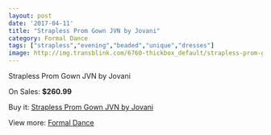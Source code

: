 ```yaml
---
layout: post
date: '2017-04-11'
title: "Strapless Prom Gown JVN by Jovani"
category: Formal Dance
tags: ["strapless","evening","beaded","unique","dresses"]
image: http://img.transblink.com/6760-thickbox_default/strapless-prom-gown-jvn-by-jovani.jpg
---
```

Strapless Prom Gown JVN by Jovani

On Sales: **$260.99**
<a href="https://www.transblink.com/en/formal-dance/2186-strapless-prom-gown-jvn-by-jovani.html"><amp-img layout="responsive" width="600" height="600" src="//img.transblink.com/6760-thickbox_default/strapless-prom-gown-jvn-by-jovani.jpg" alt="Strapless Prom Gown JVN by Jovani 0" /></a>
<a href="https://www.transblink.com/en/formal-dance/2186-strapless-prom-gown-jvn-by-jovani.html"><amp-img layout="responsive" width="600" height="600" src="//img.transblink.com/6763-thickbox_default/strapless-prom-gown-jvn-by-jovani.jpg" alt="Strapless Prom Gown JVN by Jovani 1" /></a>
<a href="https://www.transblink.com/en/formal-dance/2186-strapless-prom-gown-jvn-by-jovani.html"><amp-img layout="responsive" width="600" height="600" src="//img.transblink.com/6762-thickbox_default/strapless-prom-gown-jvn-by-jovani.jpg" alt="Strapless Prom Gown JVN by Jovani 2" /></a>
<a href="https://www.transblink.com/en/formal-dance/2186-strapless-prom-gown-jvn-by-jovani.html"><amp-img layout="responsive" width="600" height="600" src="//img.transblink.com/6761-thickbox_default/strapless-prom-gown-jvn-by-jovani.jpg" alt="Strapless Prom Gown JVN by Jovani 3" /></a>

Buy it: [Strapless Prom Gown JVN by Jovani](https://www.transblink.com/en/formal-dance/2186-strapless-prom-gown-jvn-by-jovani.html "Strapless Prom Gown JVN by Jovani")

View more: [Formal Dance](https://www.transblink.com/en/6-formal-dance "Formal Dance")
